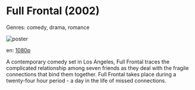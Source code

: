 # Full Frontal (2002)

Genres: comedy, drama, romance

![poster](http://image.tmdb.org/t/p/w500/ma4W9xh6FNAKKE4eM6cIIMwwJDc.jpg)

en:
  [1080p](magnet:?xt=urn:btih:A158F6FC93AE3197047B119A03774C317AE46C2A&tr=udp://glotorrents.pw:6969/announce&tr=udp://tracker.opentrackr.org:1337/announce&tr=udp://torrent.gresille.org:80/announce&tr=udp://tracker.openbittorrent.com:80&tr=udp://tracker.coppersurfer.tk:6969&tr=udp://tracker.leechers-paradise.org:6969&tr=udp://p4p.arenabg.ch:1337&tr=udp://tracker.internetwarriors.net:1337)
  


A contemporary comedy set in Los Angeles, Full Frontal traces the complicated relationship among seven friends as they deal with the fragile connections that bind them together. Full Frontal takes place during a twenty-four hour period - a day in the life of missed connections.